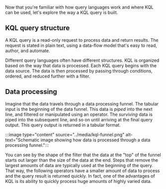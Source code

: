 Now that you're familiar with how query languages work and where KQL can be used, let's explore the way a KQL query is built.

## KQL query structure

A KQL query is a read-only request to process data and return results. The request is stated in plain text, using a data-flow model that's easy to read, author, and automate.

Different query languages often have different structures. KQL is organized based on the way that data is processed. Each KQL query begins with the data source. The data is then processed by passing through conditions, ordered, and reduced further with a filter.  

## Data processing

Imagine that the data travels through a data processing funnel. The tabular input is the beginning of the data funnel. This data is *piped* into the next line, and filtered or manipulated using an operator. The *surviving* data is piped into the subsequent line, and so on until arriving at the final query output. This query output is returned in a tabular format.

:::image type="content" source="../media/kql-funnel.png" alt-text="Schematic image showing how data is processed through a data processing funnel.":::

You can see by the shape of the filter that the data at the "top" of the funnel starts out larger than the size of the data at the end. Steps that remove the largest amounts of data are typically used at the beginning of the query. That way, the following operators have a smaller amount of data to process and the query result is returned quickly. In fact, one of the advantages of KQL is its ability to quickly process huge amounts of highly varied data.
